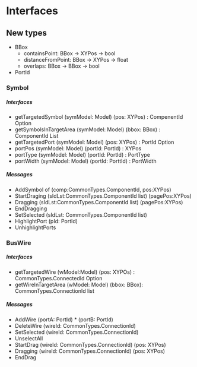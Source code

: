 # Interfaces

## New types
* BBox
	- containsPoint: BBox -> XYPos -> bool
	- distanceFromPoint: BBox -> XYPos -> float
	- overlaps: BBox -> BBox -> bool
* PortId

### Symbol

##### Interfaces
* getTargetedSymbol (symModel: Model) (pos: XYPos) : CompenentId  Option
* getSymbolsInTargetArea (symModel: Model) (bbox: BBox) : ComponentId List
* getTargetedPort (symModel: Model) (pos: XYPos) : PortId Option
* portPos (symModel: Model) (portId: PortId)  : XYPos
* portType (symModel: Model) (portId: PortId) : PortType
* portWidth (symModel: Model) (portId: PorttId) : PortWidth

##### Messages

* AddSymbol of (comp:CommonTypes.ComponentId, pos:XYPos) 
* StartDraging  (sIdLst:CommonTypes.ComponentId list) (pagePos:XYPos)
* Dragging (sIdLst:CommonTypes.ComponentId list) (pagePos:XYPos)
* EndDragging 
* SetSelected (sIdLst: CommonTypes.ComponentId list)
* HighlightPort (pId: PortId)
* UnhighlightPorts

### BusWire

##### Interfaces
* getTargetedWire (wModel:Model) (pos: XYPOs) :  CommonTypes.ConnectedId Option	
* getWireInTargetArea (wModel: Model) (bbox: BBox): CommonTypes.ConnectionId list

##### Messages
* AddWire (portA: PortId) * (portB: PortId)
* DeleteWire (wireId: CommonTypes.ConnectionId)
* SetSelected (wireId: CommonTypes.ConnectionId)
* UnselectAll
* StartDrag (wireId: CommonTypes.ConnectionId) (pos: XYPos)
* Dragging (wireId: CommonTypes.ConnectionId) (pos: XYPos)
* EndDrag
